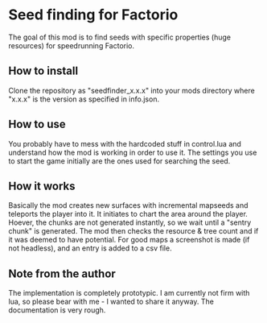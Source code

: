 # Seed finding for Factorio

The goal of this mod is to find seeds with specific properties (huge resources) for speedrunning Factorio.

## How to install

Clone the repository as "seedfinder_x.x.x" into your mods directory where "x.x.x" is the version as specified in info.json.

## How to use

You probably have to mess with the hardcoded stuff in control.lua and understand how the mod is working in order to use it.
The settings you use to start the game initially are the ones used for searching the seed.

## How it works

Basically the mod creates new surfaces with incremental mapseeds and teleports the player into it.
It initiates to chart the area around the player.
Hoever, the chunks are not generated instantly, so we wait until a "sentry chunk" is generated.
The mod then checks the resource & tree count and if it was deemed to have potential.
For good maps a screenshot is made (if not headless), and an entry is added to a csv file.
 
## Note from the author

The implementation is completely prototypic. I am currently not firm with lua, so please bear with me - I wanted to share it anyway. The documentation is very rough.
